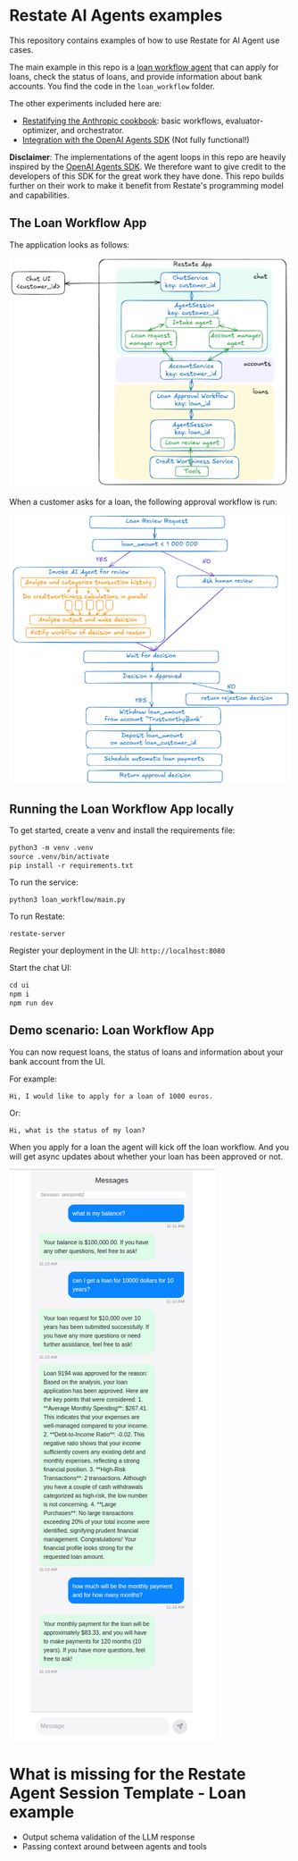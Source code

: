 # Restate AI Agents examples

This repository contains examples of how to use Restate for AI Agent use cases.

The main example in this repo is a [loan workflow agent](loan_workflow) that can apply for loans, check the status of loans, and provide information about bank accounts.
You find the code in the `loan_workflow` folder.

The other experiments included here are:
- [Restatifying the Anthropic cookbook](other_experiments/anthropic_cookbook): basic workflows, evaluator-optimizer, and orchestrator.
- [Integration with the OpenAI Agents SDK](other_experiments/openaiagents) (Not fully functional!)

**Disclaimer**: The implementations of the agent loops in this repo are heavily inspired by the [OpenAI Agents SDK](https://github.com/openai/openai-agents-python). 
We therefore want to give credit to the developers of this SDK for the great work they have done.
This repo builds further on their work to make it benefit from Restate's programming model and capabilities.

## The Loan Workflow App

The application looks as follows:

<img src="overview.png" alt="Loan workflow app overview"/>

When a customer asks for a loan, the following approval workflow is run:

<img src="loan_workflow.png" alt="Loan workflow"/>

## Running the Loan Workflow App locally 

To get started, create a venv and install the requirements file:

```shell
python3 -m venv .venv
source .venv/bin/activate
pip install -r requirements.txt
```

To run the service:

```shell
python3 loan_workflow/main.py 
```

To run Restate:
```shell
restate-server
```
Register your deployment in the UI: `http://localhost:8080`

Start the chat UI:
```shell
cd ui
npm i 
npm run dev
```

## Demo scenario: Loan Workflow App
You can now request loans, the status of loans and information about your bank account from the UI. 

For example:
```
Hi, I would like to apply for a loan of 1000 euros. 
```

Or:
```
Hi, what is the status of my loan?
```

When you apply for a loan the agent will kick off the loan workflow.
And you will get async updates about whether your loan has been approved or not.

<img src="chat_example.png" alt="Chat example"/>



# What is missing for the Restate Agent Session Template - Loan example
- Output schema validation of the LLM response
- Passing context around between agents and tools